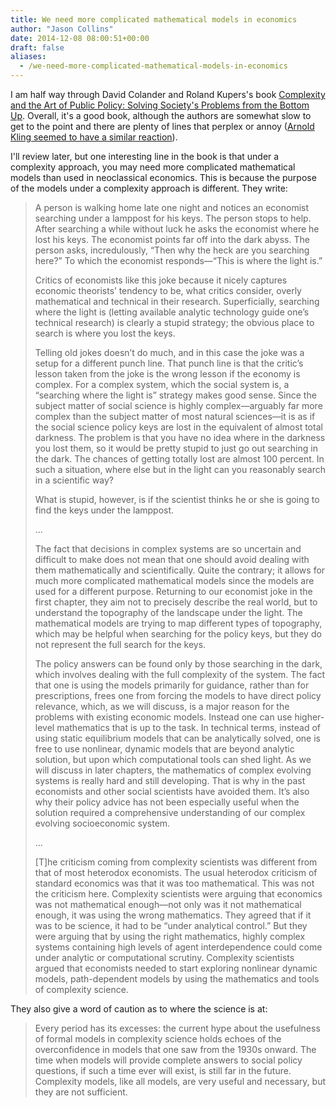 ```yaml
---
title: We need more complicated mathematical models in economics
author: "Jason Collins"
date: 2014-12-08 08:00:51+00:00
draft: false
aliases:
  - /we-need-more-complicated-mathematical-models-in-economics
---
```


I am half way through David Colander and Roland Kupers's book [Complexity and the Art of Public Policy: Solving Society's Problems from the Bottom Up](https://www.jasoncollins.blog/complexity-and-the-art-of-public-policy/). Overall, it's a good book, although the authors are somewhat slow to get to the point and there are plenty of lines that perplex or annoy ([Arnold Kling seemed to have a similar reaction](http://www.arnoldkling.com/blog/the-year-of-flawed-books/)).

I'll review later, but one interesting line in the book is that under a complexity approach, you may need more complicated mathematical models than used in neoclassical economics. This is because the purpose of the models under a complexity approach is different. They write:

>A person is walking home late one night and notices an economist searching under a lamppost for his keys. The person stops to help. After searching a while without luck he asks the economist where he lost his keys. The economist points far off into the dark abyss. The person asks, incredulously, “Then why the heck are you searching here?” To which the economist responds—“This is where the light is.”
>
>Critics of economists like this joke because it nicely captures economic theorists’ tendency to be, what critics consider, overly mathematical and technical in their research. Superficially, searching where the light is (letting available analytic technology guide one’s technical research) is clearly a stupid strategy; the obvious place to search is where you lost the keys.
>
>Telling old jokes doesn’t do much, and in this case the joke was a setup for a different punch line. That punch line is that the critic’s lesson taken from the joke is the wrong lesson if the economy is complex. For a complex system, which the social system is, a “searching where the light is” strategy makes good sense. Since the subject matter of social science is highly complex—arguably far more complex than the subject matter of most natural sciences—it is as if the social science policy keys are lost in the equivalent of almost total darkness. The problem is that you have no idea where in the darkness you lost them, so it would be pretty stupid to just go out searching in the dark. The chances of getting totally lost are almost 100 percent. In such a situation, where else but in the light can you reasonably search in a scientific way?
>
>What is stupid, however, is if the scientist thinks he or she is going to find the keys under the lamppost.
>
>...
>
>The fact that decisions in complex systems are so uncertain and difficult to make does not mean that one should avoid dealing with them mathematically and scientifically. Quite the contrary; it allows for much more complicated mathematical models since the models are used for a different purpose. Returning to our economist joke in the first chapter, they aim not to precisely describe the real world, but to understand the topography of the landscape under the light. The mathematical models are trying to map different types of topography, which may be helpful when searching for the policy keys, but they do not represent the full search for the keys.
>
>The policy answers can be found only by those searching in the dark, which involves dealing with the full complexity of the system. The fact that one is using the models primarily for guidance, rather than for prescriptions, frees one from forcing the models to have direct policy relevance, which, as we will discuss, is a major reason for the problems with existing economic models. Instead one can use higher-level mathematics that is up to the task. In technical terms, instead of using static equilibrium models that can be analytically solved, one is free to use nonlinear, dynamic models that are beyond analytic solution, but upon which computational tools can shed light. As we will discuss in later chapters, the mathematics of complex evolving systems is really hard and still developing. That is why in the past economists and other social scientists have avoided them. It’s also why their policy advice has not been especially useful when the solution required a comprehensive understanding of our complex evolving socioeconomic system.
>
>...
>
>[T]he criticism coming from complexity scientists was different from that of most heterodox economists. The usual heterodox criticism of standard economics was that it was too mathematical. This was not the criticism here. Complexity scientists were arguing that economics was not mathematical enough—not only was it not mathematical enough, it was using the wrong mathematics. They agreed that if it was to be science, it had to be “under analytical control.” But they were arguing that by using the right mathematics, highly complex systems containing high levels of agent interdependence could come under analytic or computational scrutiny. Complexity scientists argued that economists needed to start exploring nonlinear dynamic models, path-dependent models by using the mathematics and tools of complexity science.

They also give a word of caution as to where the science is at:

>Every period has its excesses: the current hype about the usefulness of formal models in complexity science holds echoes of the overconfidence in models that one saw from the 1930s onward. The time when models will provide complete answers to social policy questions, if such a time ever will exist, is still far in the future. Complexity models, like all models, are very useful and necessary, but they are not sufficient.
